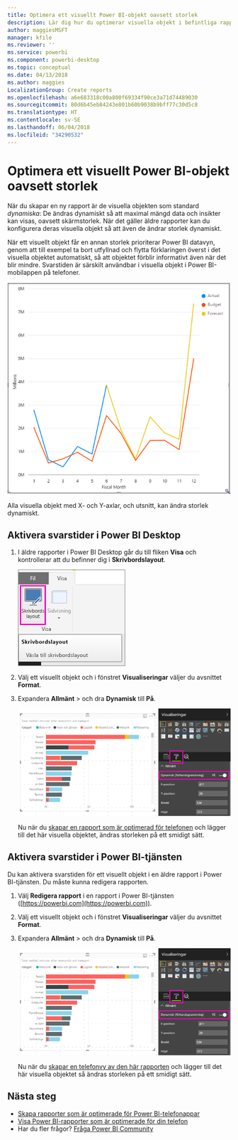 ```yaml
---
title: Optimera ett visuellt Power BI-objekt oavsett storlek
description: Lär dig hur du optimerar visuella objekt i befintliga rapporter i Power BI Desktop och Power BI-tjänsten för Power BI-mobilapparna.
author: maggiesMSFT
manager: kfile
ms.reviewer: ''
ms.service: powerbi
ms.component: powerbi-desktop
ms.topic: conceptual
ms.date: 04/13/2018
ms.author: maggies
LocalizationGroup: Create reports
ms.openlocfilehash: a6e683318c00a800f69334f90ce3a71d74489030
ms.sourcegitcommit: 80d6b45eb84243e801b60b9038b9bff77c30d5c8
ms.translationtype: HT
ms.contentlocale: sv-SE
ms.lasthandoff: 06/04/2018
ms.locfileid: "34290532"
---
```

# <a name="optimize-a-power-bi-visual-for-any-size"></a>Optimera ett visuellt Power BI-objekt oavsett storlek
När du skapar en ny rapport är de visuella objekten som standard *dynamiska*: De ändras dynamiskt så att maximal mängd data och insikter kan visas, oavsett skärmstorlek. När det gäller äldre rapporter kan du konfigurera deras visuella objekt så att även de ändrar storlek dynamiskt.

När ett visuellt objekt får en annan storlek prioriterar Power BI datavyn, genom att till exempel ta bort utfyllnad och flytta förklaringen överst i det visuella objektet automatiskt, så att objektet förblir informativt även när det blir mindre. Svarstiden är särskilt användbar i visuella objekt i Power BI-mobilappen på telefoner.

![Dynamisk storleksändring av visuella objekt](media/desktop-create-responsive-visuals/power-bi-responsive-visual.gif)

Alla visuella objekt med X- och Y-axlar, och utsnitt, kan ändra storlek dynamiskt.

## <a name="turn-on-responsiveness-in-power-bi-desktop"></a>Aktivera svarstider i Power BI Desktop
1. I äldre rapporter i Power BI Desktop går du till fliken **Visa** och kontrollerar att du befinner dig i **Skrivbordslayout**.
   
    ![Ikonen Skrivbordslayout](media/desktop-create-responsive-visuals/power-bi-desktop-layout.png)
2. Välj ett visuellt objekt och i fönstret **Visualiseringar** väljer du avsnittet **Format**.
3. Expandera **Allmänt** > och dra **Dynamisk** till **På**.
   
    ![Dynamisk är aktiverat](media/desktop-create-responsive-visuals/power-bi-turn-responsive-on.png)
   
     Nu när du [skapar en rapport som är optimerad för telefonen](desktop-create-phone-report.md) och lägger till det här visuella objektet, ändras storleken på ett smidigt sätt.

## <a name="turn-on-responsiveness-in-the-power-bi-service"></a>Aktivera svarstider i Power BI-tjänsten
Du kan aktivera svarstiden för ett visuellt objekt i en äldre rapport i Power BI-tjänsten. Du måste kunna redigera rapporten.

1. Välj **Redigera rapport** i en rapport i Power BI-tjänsten ([https://powerbi.com](https://powerbi.com)).
2. Välj ett visuellt objekt och i fönstret **Visualiseringar** väljer du avsnittet **Format**.
3. Expandera **Allmänt** > och dra **Dynamisk** till **På**.
   
    ![Dynamisk är aktiverat](media/desktop-create-responsive-visuals/power-bi-turn-responsive-on.png)
   
     Nu när du [skapar en telefonvy av den här rapporten](desktop-create-phone-report.md) och lägger till det här visuella objektet så ändras storleken på ett smidigt sätt.

## <a name="next-steps"></a>Nästa steg
* [Skapa rapporter som är optimerade för Power BI-telefonappar](desktop-create-phone-report.md)
* [Visa Power BI-rapporter som är optimerade för din telefon](mobile-apps-view-phone-report.md)
* Har du fler frågor? [Fråga Power BI Community](http://community.powerbi.com/)

